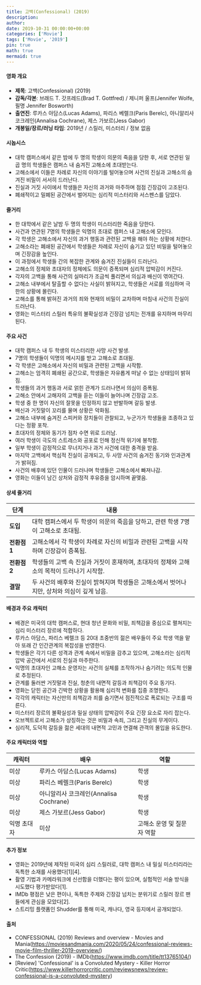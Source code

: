 ```yaml
---
title: 고백(Confessional) (2019)
description: 
author: 
date: 2019-10-31 00:00:00+00:00
categories: ['Movie']
tags: ['Movie', '2019']
pin: true
math: true
mermaid: true
---
```

#### 영화 개요

- **제목**: 고백(Confessional) (2019)  
- **감독/각본**: 브래드 T. 갓프레드(Brad T. Gottfred) / 제니퍼 울프(Jennifer Wolfe, 필명 Jennifer Bosworth)  
- **출연진**: 루카스 아담스(Lucas Adams), 파리스 베렐크(Paris Berelc), 아니알리사 코크레인(Annalisa Cochrane), 제스 가보르(Jess Gabor)  
- **개봉일/장르/러닝 타임**: 2019년 / 스릴러, 미스터리 / 정보 없음  

#### 시놉시스

- 대학 캠퍼스에서 같은 밤에 두 명의 학생이 의문의 죽음을 당한 후, 서로 연관된 일곱 명의 학생들은 캠퍼스 내 숨겨진 고해소에 초대받는다.  
- 고해소에서 이들은 차례로 자신의 이야기를 털어놓으며 사건의 진실과 고해소의 숨겨진 비밀이 서서히 드러난다.  
- 진실과 거짓 사이에서 학생들은 자신의 과거와 마주하며 점점 긴장감이 고조된다.  
- 폐쇄적이고 밀폐된 공간에서 벌어지는 심리적 미스터리와 서스펜스를 담았다.  

#### 줄거리

- 한 대학에서 같은 날밤 두 명의 학생이 미스터리한 죽음을 당한다.  
- 사건과 연관된 7명의 학생들은 익명의 초대로 캠퍼스 내 고해소에 모인다.  
- 각 학생은 고해소에서 자신의 과거 행동과 관련된 고백을 해야 하는 상황에 처한다.  
- 고해소라는 폐쇄된 공간에서 학생들은 차례로 자신이 숨기고 있던 비밀을 털어놓으며 긴장감을 높인다.  
- 이 과정에서 학생들 간의 복잡한 관계와 숨겨진 진실들이 드러난다.  
- 고해소의 정체와 초대자의 정체에도 의문이 증폭되며 심리적 압박감이 커진다.  
- 각자의 고백을 통해 사건의 실마리가 조금씩 풀리면서 의심과 배신이 엮여간다.  
- 고해소 내부에서 탈출할 수 없다는 사실이 밝혀지고, 학생들은 서로를 의심하며 극한의 상황에 몰린다.  
- 고해소를 통해 밝혀진 과거의 죄와 현재의 비밀이 교차하며 마침내 사건의 진실이 드러난다.  
- 영화는 미스터리 스릴러 특유의 불확실성과 긴장감 넘치는 전개를 유지하며 마무리된다.  

#### 주요 사건

- 대학 캠퍼스 내 두 학생의 미스터리한 사망 사건 발생.  
- 7명의 학생들이 익명의 메시지를 받고 고해소로 초대됨.  
- 각 학생은 고해소에서 자신의 비밀과 관련된 고백을 시작함.  
- 고해소는 엄격히 폐쇄된 공간으로, 학생들은 자유롭게 떠날 수 없는 상태임이 밝혀짐.  
- 학생들의 과거 행동과 서로 얽힌 관계가 드러나면서 의심이 증폭됨.  
- 고해소 안에서 고해자의 고백을 듣는 이들이 늘어나며 긴장감 고조.  
- 학생 중 한 명이 자신의 잘못을 인정하지 않고 반발하며 갈등 발생.  
- 배신과 거짓말이 꼬리를 물며 상황은 악화됨.  
- 고해소 내부에 숨겨진 스피커와 장치들이 관찰되고, 누군가가 학생들을 조종하고 있다는 정황 포착.  
- 초대자의 정체와 동기가 점차 수면 위로 드러남.  
- 여러 학생이 극도의 스트레스와 공포로 인해 정신적 위기에 봉착함.  
- 일부 학생이 감정적으로 무너지거나 과거 사건에 대한 충격을 받음.  
- 마지막 고백에서 핵심적 진실이 공개되고, 두 사망 사건의 숨겨진 동기와 인과관계가 밝혀짐.  
- 사건의 배후에 있던 인물이 드러나며 학생들은 고해소에서 빠져나감.  
- 영화는 이들이 남긴 상처와 감정적 후유증을 암시하며 끝맺음.  

#### 상세 줄거리

| **단계**   | **내용**                                                                                  |
|------------|-------------------------------------------------------------------------------------------|
| **도입**   | 대학 캠퍼스에서 두 학생이 의문의 죽음을 당하고, 관련 학생 7명이 고해소로 초대됨.            |
| **전환점 1** | 고해소에서 각 학생이 차례로 자신의 비밀과 관련된 고백을 시작하며 긴장감이 증폭됨.          |
| **전환점 2** | 학생들의 고백 속 진실과 거짓이 혼재하며, 초대자의 정체와 고해소의 목적이 드러나기 시작함.   |
| **결말**   | 두 사건의 배후와 진실이 밝혀지며 학생들은 고해소에서 벗어나지만, 상처와 의심이 깊게 남음.     |

#### 배경과 주요 캐릭터

- 배경은 미국의 대학 캠퍼스로, 현대 청년 문화와 비밀, 죄책감을 중심으로 펼쳐지는 심리 미스터리 장르에 적합하다.  
- 루카스 아담스, 파리스 베렐크 등 20대 초중반의 젊은 배우들이 주요 학생 역을 맡아 또래 간 인간관계의 복잡성을 반영한다.  
- 학생들은 각기 다른 성격과 관계 속에서 비밀을 감추고 있으며, 고해소라는 심리적 압박 공간에서 서로의 진실과 마주한다.  
- 익명의 초대자인 고해소 운영자는 사건의 실체를 조작하거나 숨기려는 의도적 인물로 추정된다.  
- 관계를 둘러싼 거짓말과 진실, 청춘의 내면적 갈등과 죄책감이 주요 동기다.  
- 영화는 닫힌 공간과 긴박한 상황을 활용해 심리적 변화를 집중 조명한다.  
- 각각의 캐릭터는 자신만의 죄책감과 죄를 숨기면서 점진적으로 폭로되는 구조를 따른다.  
- 미스터리 장르의 불확실성과 밀실 상태의 압박감이 주요 긴장 요소로 자리 잡는다.  
- 오브젝트로서 고해소가 상징하는 것은 비밀과 속죄, 그리고 진실의 무게이다.  
- 심리적, 도덕적 갈등을 젊은 세대의 내면적 고민과 연결해 관객의 몰입을 유도한다.  

#### 주요 캐릭터와 역할

| **캐릭터** | **배우**           | **역할**                 |
|------------|--------------------|-------------------------|
| 미상       | 루카스 아담스(Lucas Adams) | 학생                     |
| 미상       | 파리스 베렐크(Paris Berelc) | 학생                     |
| 미상       | 아니알리사 코크레인(Annalisa Cochrane) | 학생                   |
| 미상       | 제스 가보르(Jess Gabor)    | 학생                     |
| 익명 초대자 | 미상                 | 고해소 운영 및 질문자 역할 |

#### 추가 정보

- 영화는 2019년에 제작된 미국의 심리 스릴러로, 대학 캠퍼스 내 밀실 미스터리라는 독특한 소재를 사용했다[1][4].  
- 촬영 기법과 카메라워크에 신선함을 더했다는 평이 있으며, 실험적인 서술 방식을 시도했다 평가받았다[1].  
- IMDb 평점은 낮은 편이나, 독특한 주제와 긴장감 넘치는 분위기로 스릴러 장르 팬들에게 관심을 모았다[2].  
- 스트리밍 플랫폼인 Shudder를 통해 미국, 캐나다, 영국 등지에서 공개되었다.  

#### 출처

- CONFESSIONAL (2019) Reviews and overview - Movies and Mania(https://moviesandmania.com/2020/05/24/confessional-reviews-movie-film-thriller-2019-overview/)  
- The Confession (2019) - IMDb(https://www.imdb.com/title/tt13765104/)  
- [Review] 'Confessional' is a Convoluted Mystery - Killer Horror Critic(https://www.killerhorrorcritic.com/reviewsnews/review-confessional-is-a-convoluted-mystery)
